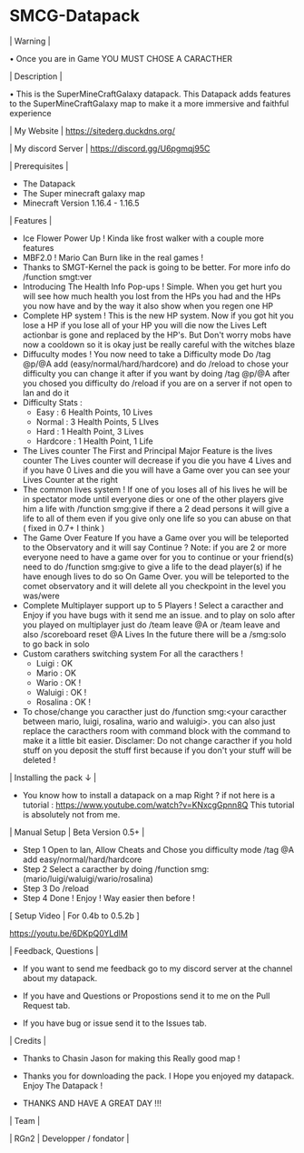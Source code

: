 # SMCG-Datapack

| Warning |

• Once you are in Game YOU MUST CHOSE A CARACTHER

| Description |

• This is the SuperMineCraftGalaxy datapack. This Datapack adds features to the SuperMineCraftGalaxy map to make it a more immersive and faithful experience

| My Website | https://sitederg.duckdns.org/

| My discord Server | https://discord.gg/U6pgmqj95C

| Prerequisites |

- The Datapack
- The Super minecraft galaxy map
- Minecraft Version 1.16.4 - 1.16.5

| Features |

- Ice Flower Power Up ! Kinda like frost walker with a couple more features
- MBF2.0 ! Mario Can Burn like in the real games !
- Thanks to SMGT-Kernel the pack is going to be better. For more info do /function smgt:ver
- Introducing The Health Info Pop-ups ! Simple. When you get hurt you will see how much health you lost from the HPs you had and the HPs you now have and by the way it also show when you regen one HP
- Complete HP system ! This is the new HP system. Now if you got hit you lose a HP if you lose all of your HP you will die now the Lives Left actionbar is gone and replaced by the HP's. But Don't worry mobs have now a cooldown so it is okay just be really careful with the witches blaze
- Diffuculty modes ! You now need to take a Difficulty mode Do /tag @p/@A add (easy/normal/hard/hardcore) and do /reload to chose your difficulty you can change it after if you want by doing /tag @p/@A after you chosed you difficulty do /reload if you are on a server if not open to lan and do it
- Difficulty Stats :
  - Easy : 6 Health Points, 10 Lives
  - Normal : 3 Health Points, 5 LIves
  - Hard : 1 Health Point, 3 Lives
  - Hardcore : 1 Health Point, 1 Life
- The Lives counter The First and Principal Major Feature is the lives counter The Lives counter will decrease if you die you have 4 Lives and if you have 0 Lives and die you will have a Game over you can see your Lives Counter at the right
- The common lives system ! If one of you loses all of his lives he will be in spectator mode until everyone dies or one of the other players give him a life with /function smg:give if there a 2 dead persons it will give a life to all of them even if you give only one life so you can abuse on that ( fixed in 0.7+ I think )
- The Game Over Feature If you have a Game over you will be teleported to the Observatory and it will say Continue ? Note: if you are 2 or more everyone need to have a game over for you to continue or your friend(s) need to do /function smg:give to give a life to the dead player(s) if he have enough lives to do so On Game Over. you will be teleported to the comet observatory and it will delete all you checkpoint in the level you was/were
- Complete Multiplayer support up to 5 Players ! Select a caracther and Enjoy if you have bugs with it send me an issue. and to play on solo after you played on multiplayer just do /team leave @A or /team leave and also /scoreboard reset @A Lives In the future there will be a /smg:solo to go back in solo
- Custom carathers switching system For all the caracthers !
  - Luigi : OK
  - Mario : OK
  - Wario : OK !
  - Waluigi : OK !
  - Rosalina : OK !
- To chose/change you caracther just do /function smg:<your caracther between mario, luigi, rosalina, wario and waluigi>. you can also just replace the caracthers room with command block with the command to make it a little bit easier.
 Disclamer: Do not change caracther if you hold stuff on you deposit the stuff first because if you don't your stuff will be deleted !

| Installing the pack ↓ |

- You know how to install a datapack on a map Right ?
if not here is a tutorial : https://www.youtube.com/watch?v=KNxcgGpnn8Q
This tutorial is absolutely not from me.

| Manual Setup | Beta Version 0.5+ |

- Step 1
Open to lan, Allow Cheats and Chose you difficulty mode /tag @A add easy/normal/hard/hardcore
- Step 2
Select a caracther by doing /function smg:(mario/luigi/waluigi/wario/rosalina)
- Step 3
Do /reload
- Step 4
Done ! Enjoy ! Way easier then before !

[ Setup Video | For 0.4b to 0.5.2b ]

 https://youtu.be/6DKpQ0YLdlM

| Feedback, Questions |

- If you want to send me feedback go to my discord server at the channel about my datapack.

- If you have and Questions or Propostions send it to me on the Pull Request tab.

- If you have bug or issue send it to the Issues tab.

| Credits |

- Thanks to Chasin Jason for making this Really good map !

- Thanks you for downloading the pack. I Hope you enjoyed my datapack. Enjoy The Datapack !

- THANKS AND HAVE A GREAT DAY !!!

| Team |

| RGn2 | Developper / fondator |
